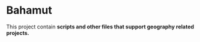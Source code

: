 # Bahamut

This project contain **scripts and other files that support geography
related projects.**